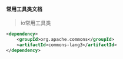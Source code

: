 #### 常用工具类文档
> io常用工具类
```xml
<dependency>
	<groupId>org.apache.commons</groupId>
	<artifactId>commons-lang3</artifactId>
</dependency>
```
